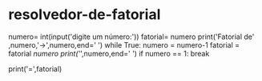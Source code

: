 # resolvedor-de-fatorial

numero= int(input('digite um número:'))
fatorial= numero
print('Fatorial de' ,numero,'->',numero,end=' ')
while True:
    numero = numero-1
    fatorial = fatorial *numero
    print('*',numero,end=' ')
    if numero == 1:
        break

print('=',fatorial)
